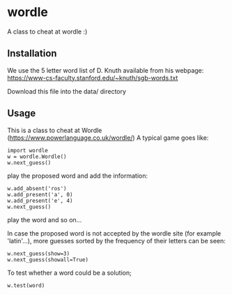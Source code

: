 # wordle
A class to cheat at wordle :) 

## Installation
We use the 5 letter word list of D. Knuth available from his webpage: 
https://www-cs-faculty.stanford.edu/~knuth/sgb-words.txt

Download this file into the data/ directory

## Usage
This is a class to cheat at Wordle (https://www.powerlanguage.co.uk/wordle/)
A typical game goes like:
```
import wordle
w = wordle.Wordle()
w.next_guess() 
```
play the proposed word and add the information:
```
w.add_absent('ros')
w.add_present('a', 0)
w.add_present('e', 4)
w.next_guess()
```
play the word and so on...

In case the proposed word is not accepted by the wordle site (for example 'latin'...), more guesses sorted by the
frequency of their letters can be seen:
```
w.next_guess(show=3)
w.next_guess(showall=True)
```
To test whether a word could be a solution;
```
w.test(word)
```